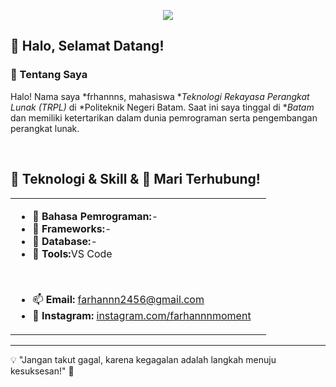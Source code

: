 <p align="center">
  <img src="https://capsule-render.vercel.app/api?type=waving&height=200&color=F9EFC8&text=Hello%20Dawg!🕹&fontColor=10403d&reversal=true&textBg=false&fontSize=60&fontAlignY=34" />
</p>

## 👋 Halo, Selamat Datang!

### 📌 Tentang Saya
Halo! Nama saya *frhannns, mahasiswa **Teknologi Rekayasa Perangkat Lunak (TRPL)* di *Politeknik Negeri Batam. Saat ini saya tinggal di **Batam* dan memiliki ketertarikan dalam dunia pemrograman serta pengembangan perangkat lunak.

<br>

## 🚀 Teknologi & Skill & 🤝 Mari Terhubung!
<div align="center">
  <table>
    <tr>
      <td>
        <ul>
          <li>🔹 <b>Bahasa Pemrograman:</b>-</li>
          <li>🔹 <b>Frameworks:</b>-</li>
          <li>🔹 <b>Database:</b>-</li>
          <li>🔹 <b>Tools:</b>VS Code</li>
        </ul>
        <br>
        <ul>
          <li>📫 <b>Email:</b> <a target="_blank" href="mailto:farhannn2456@gmail.com">farhannn2456@gmail.com</a></li>
          <li>🏡 <b>Instagram:</b> <a href="https://www.instagram.com/farhannnmoment">instagram.com/farhannnmoment</a></li>
        </ul>
      </td>
      <td>
      </td>
    </tr>
  </table>
</div>

---

💡 "Jangan takut gagal, karena kegagalan adalah langkah menuju kesuksesan!" 🚀
